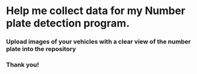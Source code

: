 # Help me collect data for my Number plate detection program.
### Upload images of your vehicles with a clear view of the number plate into the repository
### Thank you!
